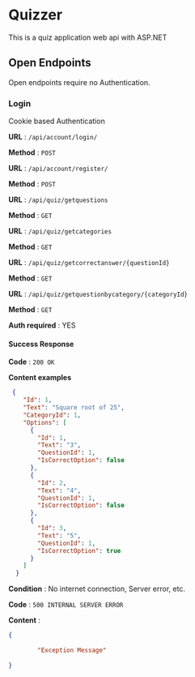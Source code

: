 # Quizzer
This is a quiz application web api with ASP.NET
## Open Endpoints

Open endpoints require no Authentication.

### Login

Cookie based Authentication

**URL** : `/api/account/login/`

**Method** : `POST`


**URL** : `/api/account/register/`

**Method** : `POST`



**URL** : `/api/quiz/getquestions`

**Method** : `GET`


**URL** : `/api/quiz/getcategories`

**Method** : `GET`

**URL** : `/api/quiz/getcorrectanswer/{questionId}`

**Method** : `GET`


**URL** : `/api/quiz/getquestionbycategory/{categoryId}`

**Method** : `GET`

**Auth required** : YES

#### Success Response

**Code** : `200 OK`

**Content examples**


```json
 {
    "Id": 1,
    "Text": "Square root of 25",
    "CategoryId": 1,
    "Options": [
      {
        "Id": 1,
        "Text": "3",
        "QuestionId": 1,
        "IsCorrectOption": false
      },
      {
        "Id": 2,
        "Text": "4",
        "QuestionId": 1,
        "IsCorrectOption": false
      },
      {
        "Id": 3,
        "Text": "5",
        "QuestionId": 1,
        "IsCorrectOption": true
      }
    ]
  }
  ```
**Condition** : No internet connection, Server error, etc.

**Code** : `500 INTERNAL SERVER ERROR`

**Content** :

```json
{
    
        "Exception Message"
    
}
```
